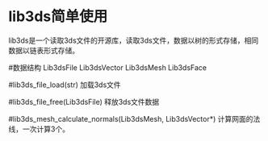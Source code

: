 lib3ds简单使用
=============

lib3ds是一个读取3ds文件的开源库，读取3ds文件，数据以树的形式存储，相同数据以链表形式存储。

#数据结构
Lib3dsFile
Lib3dsVector
Lib3dsMesh
Lib3dsFace

#lib3ds_file_load(str)
加载3ds文件

#lib3ds_file_free(Lib3dsFile)
释放3ds文件数据

#lib3ds_mesh_calculate_normals(Lib3dsMesh, Lib3dsVector*)
计算网面的法线，一次计算3个。